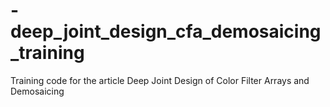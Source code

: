 # -deep_joint_design_cfa_demosaicing_training
Training code for the article Deep Joint Design of Color Filter Arrays and Demosaicing
